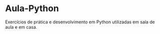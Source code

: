 # Aula-Python
Exercícios de prática e desenvolvimento em Python utilizadas em sala de aula e em casa.
